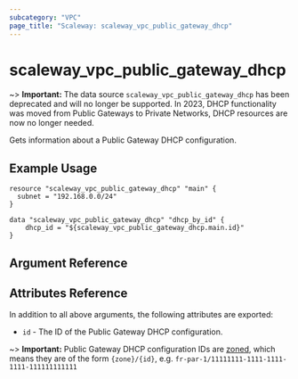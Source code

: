 ```yaml
---
subcategory: "VPC"
page_title: "Scaleway: scaleway_vpc_public_gateway_dhcp"
---
```


# scaleway_vpc_public_gateway_dhcp  

~> **Important:**  The data source `scaleway_vpc_public_gateway_dhcp` has been deprecated and will no longer be supported.
In 2023, DHCP functionality was moved from Public Gateways to Private Networks, DHCP resources are now no longer needed.

Gets information about a Public Gateway DHCP configuration.

## Example Usage

```hcl
resource "scaleway_vpc_public_gateway_dhcp" "main" {
  subnet = "192.168.0.0/24"
}

data "scaleway_vpc_public_gateway_dhcp" "dhcp_by_id" {
    dhcp_id = "${scaleway_vpc_public_gateway_dhcp.main.id}"
}
```

## Argument Reference


## Attributes Reference

In addition to all above arguments, the following attributes are exported:

- `id` - The ID of the Public Gateway DHCP configuration.

~> **Important:** Public Gateway DHCP configuration IDs are [zoned](../guides/regions_and_zones.md#resource-ids), which means they are of the form `{zone}/{id}`, e.g. `fr-par-1/11111111-1111-1111-1111-111111111111`

